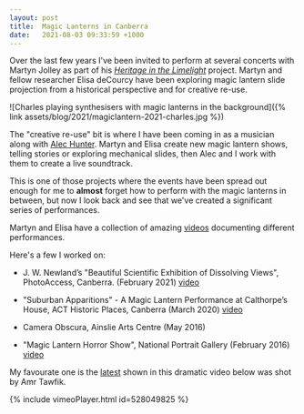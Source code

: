 ```yaml
---
layout: post
title:  Magic Lanterns in Canberra
date:   2021-08-03 09:33:59 +1000
---
```


Over the last few years I've been invited to perform at several concerts with Martyn Jolley as part of his [_Heritage in the Limelight_](https://soad.cass.anu.edu.au/research/heritage-limelight) project. Martyn and fellow researcher Elisa deCourcy have been exploring magic lantern slide projection from a historical perspective and for creative re-use.

![Charles playing synthesisers with magic lanterns in the background]({% link assets/blog/2021/magiclantern-2021-charles.jpg %})

The "creative re-use" bit is where I have been coming in as a musician along with [Alec Hunter](https://www.alexanderhunter.com.au/). Martyn and Elisa create new magic lantern shows, telling stories or exploring mechanical slides, then Alec and I work with them to create a live soundtrack.

This is one of those projects where the events have been spread out enough for me to **almost** forget how to perform with the magic lanterns in between, but now I look back and see that we've created a significant series of performances.

Martyn and Elisa have a collection of amazing [videos](https://soad.cass.anu.edu.au/research/heritage-limelight/videos) documenting different performances.

Here's a few I worked on:

- J. W. Newland’s "Beautiful Scientific Exhibition of Dissolving Views", PhotoAccess, Canberra. (February 2021) [video](https://vimeo.com/528049825)

- "Suburban Apparitions" - A Magic Lantern Performance at Calthorpe’s House, ACT Historic Places, Canberra (March 2020) [video](https://vimeo.com/405336569)

- Camera Obscura, Ainslie Arts Centre (May 2016)

- "Magic Lantern Horror Show", National Portrait Gallery (February 2016) [video](https://vimeo.com/172507859)

My favourate one is the [latest](https://vimeo.com/528049825) shown in this dramatic video below was shot by Amr Tawfik.

{% include vimeoPlayer.html id=528049825 %}
